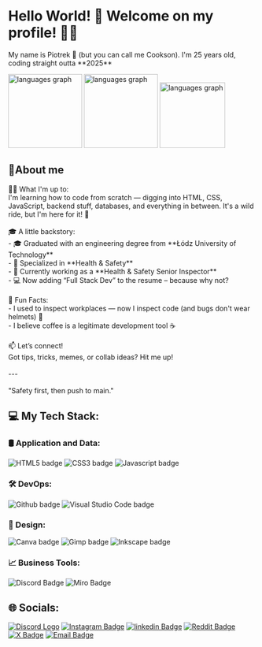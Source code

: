 <h1 align="left">Hello World! 👋 Welcome on my profile! 🙋‍♂️</h1>
<p align="left">My name is Piotrek 👋 (but you can call me Cookson). I'm 25 years old, coding straight outta **2025**</p>

<div align="left">
  <img src="https://github-readme-stats.vercel.app/api?username=realCookson&theme=github_dark_dimmed&hide_border=false&include_all_commits=true&count_private=true" height="150" alt="languages graph"  />
  <img src="https://nirzak-streak-stats.vercel.app/?user=realCookson&theme=github_dark_dimmed&hide_border=false" height="150" alt="languages graph"  />
  <img src="https://github-readme-stats.vercel.app/api/top-langs/?username=realCookson&theme=github_dark_dimmed&hide_border=false&include_all_commits=true&count_private=true&layout=compact" height="133" alt="languages graph"  />
</div>

<h2 align="left">📌About me</h2>
<p align="left">👨‍💻 What I'm up to:<br>I'm learning how to code from scratch — digging into HTML, CSS, JavaScript, backend stuff, databases, and everything in between. It's a wild ride, but I'm here for it! 🚀<br><br>🎓 A little backstory:<br>- 🎓 Graduated with an engineering degree from **Łódz University of Technology**<br>- 🦺 Specialized in **Health & Safety**<br>- 🧯 Currently working as a **Health & Safety Senior Inspector**<br>- 💻 Now adding “Full Stack Dev” to the resume – because why not?<br><br>🧠 Fun Facts:<br>- I used to inspect workplaces — now I inspect code (and bugs don't wear helmets) 😬 <br>- I believe coffee is a legitimate development tool ☕️<br><br>📫 Let’s connect!<br>Got tips, tricks, memes, or collab ideas? Hit me up!<br><br>---<br><br>"Safety first, then push to main."</p>

<h2 align="left">💻 My Tech Stack:</h2>
<div align="left">
    <h3 align="left">🛢️ Application and Data:</h3>
    <img alt="HTML5 badge" width="auto" height="auto" src="https://img.shields.io/badge/html5-%23E34F26.svg?style=for-the-badge&logo=html5&logoColor=white"/>
    <img alt="CSS3 badge" width="auto" height="auto" src="https://img.shields.io/badge/css3-%231572B6.svg?style=for-the-badge&logo=css3&logoColor=white"/>
    <img alt="Javascript badge" width="auto" height="auto" src="https://img.shields.io/badge/javascript-%23323330.svg?style=for-the-badge&logo=javascript&logoColor=%23F7DF1E"/>
    <h3 align="left">🛠️ DevOps:</h3>
    <img alt="Github badge" width="auto" height="auto" src="https://img.shields.io/badge/Github-black?style=for-the-badge&logo=github"/>
    <img alt="Visual Studio Code badge" width="auto" height="auto" src="https://img.shields.io/badge/visual--studio--code-dodgerblue?style=for-the-badge"/> 
    <h3 align="left">🎨 Design:</h3>
    <img alt="Canva badge" width="auto" height="auto" src="https://img.shields.io/badge/Canva-%2300C4CC.svg?style=for-the-badge&logo=Canva&logoColor=white"/>
    <img alt="Gimp badge" width="auto" height="auto" src="https://img.shields.io/badge/Gimp-657D8B?style=for-the-badge&logo=gimp&logoColor=FFFFFF"/>
    <img alt="Inkscape badge" width="auto" height="auto" src="https://img.shields.io/badge/Inkscape-e0e0e0?style=for-the-badge&logo=inkscape&logoColor=080A13"/>
    <h3 align="left">📈 Business Tools:</h3>
    <img alt="Discord Badge" width="auto" height="auto" src="https://img.shields.io/badge/Discord-ghostwhite?style=for-the-badge&logo=discord">
    <img alt="Miro Badge" src="https://img.shields.io/badge/miro-gold?style=for-the-badge&logo=miro">
</div>

<div align="left">
    <h2 align="left">🌐 Socials:</h2>
    <a href="https://discord.gg/FPpmsZGB"><img alt="Discord Logo" width="auto" height="auto" src="https://img.shields.io/badge/Discord-%237289DA.svg?logo=discord&logoColor=white"/></a>
    <a href="https://instagram.com/piotrsasin_"><img alt="Instagram Badge" width="auto" height="auto" src="https://img.shields.io/badge/Instagram-%23E4405F.svg?logo=Instagram&logoColor=white"/></a>
    <a href="https://linkedin.com/in/sasin-piotr"><img alt="linkedin Badge" width="auto" height="auto" src="https://img.shields.io/badge/LinkedIn-%230077B5.svg?logo=linkedin&logoColor=white"/></a>
    <a href="https://reddit.com/user/Cookieexd"><img alt="Reddit Badge" width="auto" height="auto" src="https://img.shields.io/badge/Reddit-%23FF4500.svg?logo=Reddit&logoColor=white"/></a>
    <a href="https://x.com/_RealCookie_"><img alt="X Badge" width="auto" height="auto" src="https://img.shields.io/badge/Platform-black?style=flat&logo=x"/></a>
    <a href="mailto:piotr.sasin.biz@outlook.com"><img alt="Email Badge" width="auto" height="auto" src="https://img.shields.io/badge/Email-D14836?logo=gmail&logoColor=white"/></a>
</div>
